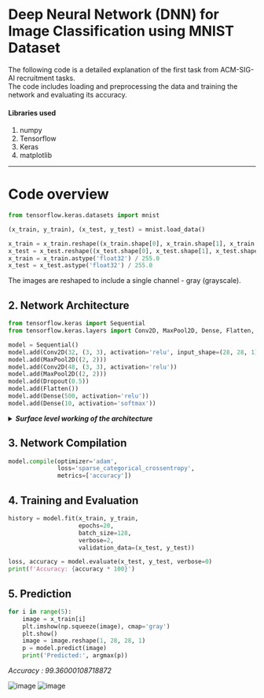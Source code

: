 # Deep Neural Network (DNN) for Image Classification using MNIST Dataset
The following code is a detailed explanation of the first task from ACM-SIG-AI recruitment tasks.<br>
The code includes loading and preprocessing the data and training the network and evaluating its accuracy.<br>

#### Libraries used
1. numpy
2. Tensorflow
3. Keras
4. matplotlib

-------------------

# Code overview
``` py
from tensorflow.keras.datasets import mnist

(x_train, y_train), (x_test, y_test) = mnist.load_data()
```
```py
x_train = x_train.reshape((x_train.shape[0], x_train.shape[1], x_train.shape[2], 1))
x_test = x_test.reshape((x_test.shape[0], x_test.shape[1], x_test.shape[2], 1))
x_train = x_train.astype('float32') / 255.0
x_test = x_test.astype('float32') / 255.0
```
The images are reshaped to include a single channel - gray (grayscale).
## 2. Network Architecture
```py
from tensorflow.keras import Sequential
from tensorflow.keras.layers import Conv2D, MaxPool2D, Dense, Flatten, Dropout

model = Sequential()
model.add(Conv2D(32, (3, 3), activation='relu', input_shape=(28, 28, 1)))
model.add(MaxPool2D((2, 2)))
model.add(Conv2D(48, (3, 3), activation='relu'))
model.add(MaxPool2D((2, 2)))
model.add(Dropout(0.5))
model.add(Flatten())
model.add(Dense(500, activation='relu'))
model.add(Dense(10, activation='softmax'))
``` 

<details>
  <summary><i><b>Surface level working of the architecture</b></i></summary>

* **Conv2D**: Introduces a 2D convolution kernel (a matrix) used for detecting spaces and edges. It works like a set of moving filters over the input image which is then activated using an activation function (ReLU in this case).
* **MaxPool2D**: Reduces the spatial dimensions of the input , performing downsampling by taking the maximum value in each region (part) of the input.
* **Dropout**: Regularization technique that randomly sets a fraction of input units to zero during training to prevent overfitting.
* **Flatten**: Converts the 3D output of convolutional layers into a 1D matrix, making it suitable for input to fully connected layers.
* **Dense**: Fully connected layers which perform high-level classification. Each neuron in a Dense layer is connected to every neuron in the previous layer.
* **Softmax Activation**: Applied in the final layer for multi-class classification, converting raw scores into probabilities .
  
</details>

## 3. Network Compilation
```py
model.compile(optimizer='adam',
              loss='sparse_categorical_crossentropy',
              metrics=['accuracy'])
```
## 4. Training and Evaluation
```py
history = model.fit(x_train, y_train,
                    epochs=20,
                    batch_size=128,
                    verbose=2,
                    validation_data=(x_test, y_test))
```
```py
loss, accuracy = model.evaluate(x_test, y_test, verbose=0)
print(f'Accuracy: {accuracy * 100}')
```
## 5. Prediction
```py
for i in range(5):
    image = x_train[i]
    plt.imshow(np.squeeze(image), cmap='gray')
    plt.show()
    image = image.reshape(1, 28, 28, 1)
    p = model.predict(image)
    print('Predicted:', argmax(p))
```
<i>Accuracy : 99.36000108718872</i>

![image](https://github.com/0x-d15c0/ACM-SIGAI-TASKS/assets/117750351/82de7f30-e97e-46e3-a106-90a9bf161342)
![image](https://github.com/0x-d15c0/ACM-SIGAI-TASKS/assets/117750351/f894c69b-0060-41d3-a3b4-2cd2bea61392)

